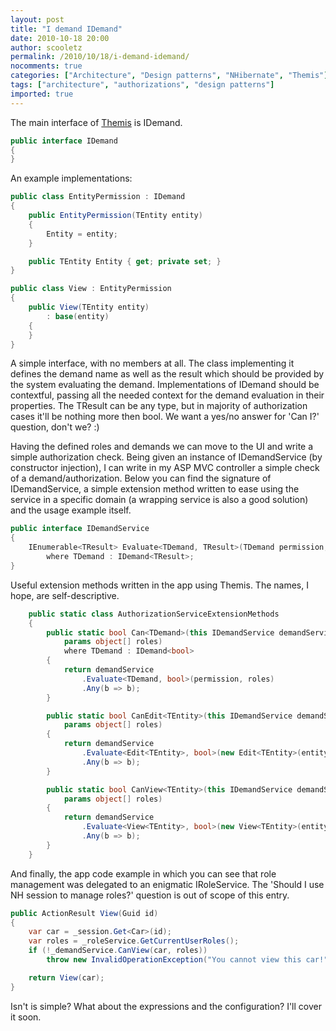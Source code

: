 ```yaml
---
layout: post
title: "I demand IDemand"
date: 2010-10-18 20:00
author: scooletz
permalink: /2010/10/18/i-demand-idemand/
nocomments: true
categories: ["Architecture", "Design patterns", "NHibernate", "Themis"]
tags: ["architecture", "authorizations", "design patterns"]
imported: true
---
```


The main interface of [Themis](http://themis.codeplex.com/ "Themis") is IDemand.

```csharp
public interface IDemand
{
}
```

An example implementations:

```csharp
public class EntityPermission : IDemand
{
    public EntityPermission(TEntity entity)
    {
        Entity = entity;
    }

    public TEntity Entity { get; private set; }
}

public class View : EntityPermission
{
    public View(TEntity entity)
        : base(entity)
    {
    }
}
```

A simple interface, with no members at all. The class implementing it defines the demand name as well as the result which should be provided by the system evaluating the demand. Implementations of IDemand should be contextful, passing all the needed context for the demand evaluation in their properties. The TResult can be any type, but in majority of authorization cases it'll be nothing more then bool. We want a yes/no answer for 'Can I?' question, don't we? :)

Having the defined roles and demands we can move to the UI and write a simple authorization check. Being given an instance of IDemandService (by constructor injection), I can write in my ASP MVC controller a simple check of a demand/authorization. Below you can find the signature of IDemandService, a simple extension method written to ease using the service in a specific domain (a wrapping service is also a good solution) and the usage example itself.

```csharp
public interface IDemandService
{
    IEnumerable<TResult> Evaluate<TDemand, TResult>(TDemand permission, params object[] roles)
        where TDemand : IDemand<TResult>;
}
```

Useful extension methods written in the app using Themis. The names, I hope, are self-descriptive.

```csharp
    public static class AuthorizationServiceExtensionMethods
    {
        public static bool Can<TDemand>(this IDemandService demandService, TDemand permission,
            params object[] roles)
            where TDemand : IDemand<bool>
        {
            return demandService
                .Evaluate<TDemand, bool>(permission, roles)
                .Any(b => b);
        }

        public static bool CanEdit<TEntity>(this IDemandService demandService, TEntity entity,
            params object[] roles)
        {
            return demandService
                .Evaluate<Edit<TEntity>, bool>(new Edit<TEntity>(entity), roles)
                .Any(b => b);
        }

        public static bool CanView<TEntity>(this IDemandService demandService, TEntity entity,
            params object[] roles)
        {
            return demandService
                .Evaluate<View<TEntity>, bool>(new View<TEntity>(entity), roles)
                .Any(b => b);
        }
    }
```

And finally, the app code example in which you can see that role management was delegated to an enigmatic IRoleService. The 'Should I use NH session to manage roles?' question is out of scope of this entry.
```csharp
public ActionResult View(Guid id)
{
    var car = _session.Get<Car>(id);
    var roles = _roleService.GetCurrentUserRoles();
    if (!_demandService.CanView(car, roles))
        throw new InvalidOperationException("You cannot view this car!");

    return View(car);
}
```

Isn't is simple? What about the expressions and the configuration? I'll cover it soon.
